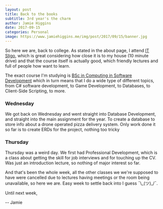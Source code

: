 ```yaml
---
layout: post
title: Back to the books
subtitle: 3rd year's the charm
author: Jamie Higgins
date: 2017-09-15
categories: Personal
image: https://www.jamiehiggins.me/img/post/2017/09/15/banner.jpg
---
```


So here we are, back to college. As stated in the about page, I attend [IT Sligo](https://www.itsligo.ie), which is great considering how close it is to my house (10 minute drive) and that the course itself is actually good, which friendly lectures and full of people how want to learn.

The exact course I'm studying is [BSc in Computing in Software Development](https://www.itsligo.ie/courses/bsc-in-computing-in-software-development/) which in turn means that I do a wide type of different topics, from C# software development, to Game Development, to Databases, to Client-Side Scripting, to more.

### Wednesday

We got back on Wednesday and went straight into Database Development, and straight into the main assignment for the year. To create a database to store info about a drone operated pizza delivery system. Only work done it so far is to create ERDs for the project, nothing too tricky

### Thursday

Thursday was a weird day. We first had Professional Development, which is a class about getting the skill for job interviews and for touching up the CV. Was just an introduction lecture, so nothing of major interest so far.

And that's been the whole week, all the other classes we we're supposed to have were cancelled due to lectures having meetings or the room being unavailable, so here we are. Easy week to settle back into I guess ¯\\\_(ツ)_/¯.

Until next week,

-- Jamie